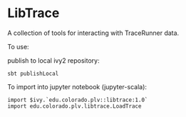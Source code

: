 LibTrace
========

A collection of tools for interacting with TraceRunner data.

To use:

publish to local ivy2 repository:

``sbt publishLocal``

To import into jupyter notebook (jupyter-scala):

```
import $ivy.`edu.colorado.plv::libtrace:1.0` 
import edu.colorado.plv.libtrace.LoadTrace
```